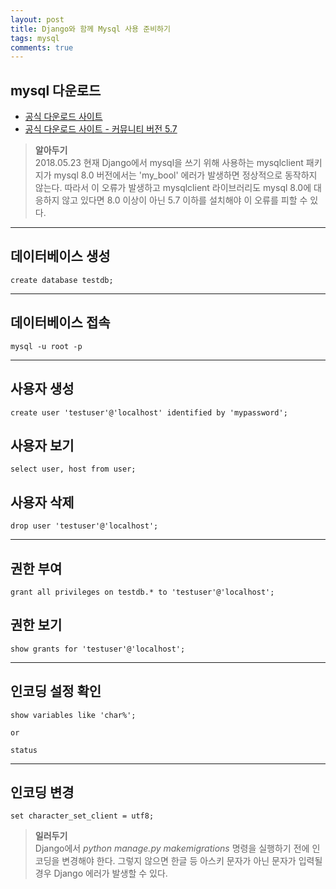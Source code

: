 ```yaml
---
layout: post
title: Django와 함께 Mysql 사용 준비하기
tags: mysql
comments: true
---
```

  
## mysql 다운로드
- [공식 다운로드 사이트](https://dev.mysql.com/downloads/)
- [공식 다운로드 사이트 - 커뮤니티 버전 5.7](https://dev.mysql.com/downloads/mysql/5.7.html#downloads)
  
> **알아두기**  
2018.05.23 현재 Django에서 mysql을 쓰기 위해 사용하는 mysqlclient 패키지가 mysql 8.0 버전에서는 'my_bool' 에러가 발생하면 정상적으로 동작하지 않는다. 따라서 이 오류가 발생하고 mysqlclient 라이브러리도 mysql 8.0에 대응하지 않고 있다면 8.0 이상이 아닌 5.7 이하를 설치해야 이 오류를 피할 수 있다.

---
  
## 데이터베이스 생성
~~~
create database testdb;
~~~
  
---
  
## 데이터베이스 접속
~~~
mysql -u root -p
~~~
  
---
  
## 사용자 생성
~~~
create user 'testuser'@'localhost' identified by 'mypassword';
~~~
  
## 사용자 보기
~~~
select user, host from user;
~~~
  
## 사용자 삭제
~~~
drop user 'testuser'@'localhost';
~~~
  
---
  
## 권한 부여
~~~
grant all privileges on testdb.* to 'testuser'@'localhost';
~~~
  
## 권한 보기
~~~
show grants for 'testuser'@'localhost';
~~~
   
---
  
## 인코딩 설정 확인
~~~
show variables like 'char%';
  
or
  
status
~~~
  
---
  
## 인코딩 변경
~~~
set character_set_client = utf8;
~~~
  
> **일러두기**  
Django에서 *python manage.py makemigrations* 명령을 실행하기 전에 인코딩을 변경해야 한다. 그렇지 않으면 한글 등 아스키 문자가 아닌 문자가 입력될 경우 Django 에러가 발생할 수 있다.  
